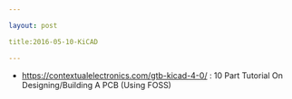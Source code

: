 ```yaml
---

layout: post

title:2016-05-10-KiCAD

---
```



-   https://contextualelectronics.com/gtb-kicad-4-0/ : 10 Part Tutorial
    On Designing/Building A PCB (Using FOSS)

